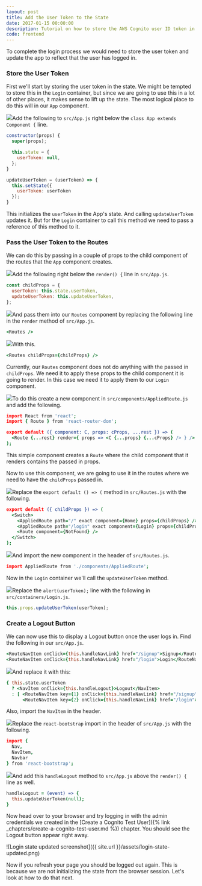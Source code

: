 ```yaml
---
layout: post
title: Add the User Token to the State
date: 2017-01-15 00:00:00
description: Tutorial on how to store the AWS Cognito user ID token in your React.js app.
code: frontend
---
```


To complete the login process we would need to store the user token and update the app to reflect that the user has logged in.

### Store the User Token

First we'll start by storing the user token in the state. We might be tempted to store this in the `Login` container, but since we are going to use this in a lot of other places, it makes sense to lift up the state. The most logical place to do this will in our `App` component.

<img class="code-marker" src="{{ site.url }}/assets/s.png" />Add the following to `src/App.js` right below the `class App extends Component {` line.

``` javascript
constructor(props) {
  super(props);

  this.state = {
    userToken: null,
  };
}

updateUserToken = (userToken) => {
  this.setState({
    userToken: userToken
  });
}
```

This initializes the `userToken` in the App's state. And calling `updateUserToken` updates it. But for the `Login` container to call this method we need to pass a reference of this method to it.

### Pass the User Token to the Routes

We can do this by passing in a couple of props to the child component of the routes that the `App` component creates.

<img class="code-marker" src="{{ site.url }}/assets/s.png" />Add the following right below the `render() {` line in `src/App.js`.

``` javascript
const childProps = {
  userToken: this.state.userToken,
  updateUserToken: this.updateUserToken,
};
```

<img class="code-marker" src="{{ site.url }}/assets/s.png" />And pass them into our `Routes` component by replacing the following line in the `render` method of `src/App.js`.

``` coffee
<Routes />
```

<img class="code-marker" src="{{ site.url }}/assets/s.png" />With this.

``` coffee
<Routes childProps={childProps} />
```

Currently, our `Routes` component does not do anything with the passed in `childProps`. We need it to apply these props to the child component it is going to render. In this case we need it to apply them to our `Login` component.

<img class="code-marker" src="{{ site.url }}/assets/s.png" />To do this create a new component in `src/components/AppliedRoute.js` and add the following.

``` coffee
import React from 'react';
import { Route } from 'react-router-dom';

export default ({ component: C, props: cProps, ...rest }) => (
  <Route {...rest} render={ props => <C {...props} {...cProps} /> } />
);
```

This simple component creates a `Route` where the child component that it renders contains the passed in props.

Now to use this component, we are going to use it in the routes where we need to have the `childProps` passed in.

<img class="code-marker" src="{{ site.url }}/assets/s.png" />Replace the `export default () => (` method in `src/Routes.js` with the following.

``` coffee
export default ({ childProps }) => (
  <Switch>
    <AppliedRoute path="/" exact component={Home} props={childProps} />
    <AppliedRoute path="/login" exact component={Login} props={childProps} />
    <Route component={NotFound} />
  </Switch>
);
```

<img class="code-marker" src="{{ site.url }}/assets/s.png" />And import the new component in the header of `src/Routes.js`.

``` coffee
import AppliedRoute from './components/AppliedRoute';
```

Now in the `Login` container we'll call the `updateUserToken` method.

<img class="code-marker" src="{{ site.url }}/assets/s.png" />Replace the `alert(userToken);` line with the following in `src/containers/Login.js`.

``` javascript
this.props.updateUserToken(userToken);
```

### Create a Logout Button

We can now use this to display a Logout button once the user logs in. Find the following in our `src/App.js`.

``` coffee
<RouteNavItem onClick={this.handleNavLink} href="/signup">Signup</RouteNavItem>
<RouteNavItem onClick={this.handleNavLink} href="/login">Login</RouteNavItem>
```

<img class="code-marker" src="{{ site.url }}/assets/s.png" />And replace it with this:

``` coffee
{ this.state.userToken
  ? <NavItem onClick={this.handleLogout}>Logout</NavItem>
  : [ <RouteNavItem key={1} onClick={this.handleNavLink} href="/signup">Signup</RouteNavItem>,
      <RouteNavItem key={2} onClick={this.handleNavLink} href="/login">Login</RouteNavItem> ] }
```

Also, import the `NavItem` in the header.

<img class="code-marker" src="{{ site.url }}/assets/s.png" />Replace the `react-bootstrap` import in the header of `src/App.js` with the following.

``` coffee
import {
  Nav,
  NavItem,
  Navbar
} from 'react-bootstrap';
```

<img class="code-marker" src="{{ site.url }}/assets/s.png" />And add this `handleLogout` method to `src/App.js` above the `render() {` line as well.

``` coffee
handleLogout = (event) => {
  this.updateUserToken(null);
}
```

Now head over to your browser and try logging in with the admin credentials we created in the [Create a Cognito Test User]({% link _chapters/create-a-cognito-test-user.md %}) chapter. You should see the Logout button appear right away.

![Login state updated screenshot]({{ site.url }}/assets/login-state-updated.png)

Now if you refresh your page you should be logged out again. This is because we are not initializing the state from the browser session. Let's look at how to do that next.
